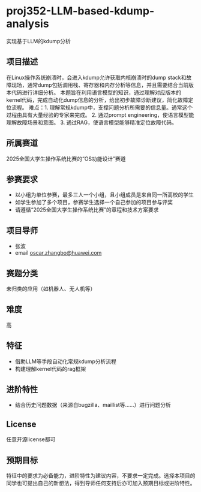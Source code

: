 # proj352-LLM-based-kdump-analysis
实现基于LLM的kdump分析

## 项目描述

在Linux操作系统崩溃时，会进入kdump允许获取内核崩溃时的dump stack和故障现场，通常dump包括调用栈、寄存器和内存分析等信息，并且需要结合当前版本代码进行详细分析。
本题旨在利用语言模型的知识，通过理解对应版本的kernel代码，完成自动化dump信息的分析，给出初步故障诊断建议，简化故障定位流程。
难点：1. 理解常规kdump中，支撑问题分析所需要的信息量。通常这个过程由具有大量经验的专家来完成。 2. 通过prompt engineering，使语言模型能理解故障场景和意图。 3. 通过RAG，使语言模型能够精准定位故障代码。

## 所属赛道

2025全国大学生操作系统比赛的“OS功能设计”赛道

## 参赛要求

- 以小组为单位参赛，最多三人一个小组，且小组成员是来自同一所高校的学生
- 如学生参加了多个项目，参赛学生选择一个自己参加的项目参与评奖
- 请遵循“2025全国大学生操作系统比赛”的章程和技术方案要求


## 项目导师

- 张波
- email oscar.zhangbo@huawei.com

## 赛题分类
未归类的应用（如机器人、无人机等）

## 难度

高

## 特征

- 借助LLM等手段自动化常规kdump分析流程
- 构建理解kernel代码的rag框架

## 进阶特性

- 结合历史问题数据（来源自bugzilla、maillist等……）进行问题分析

## License

任意开源license都可

## 预期目标

特征中的要求为必备能力，进阶特性为建议内容，不要求一定完成。选择本项目的同学也可提出自己的新想法，得到导师任何支持后亦可加入预期目标或进阶特性。
